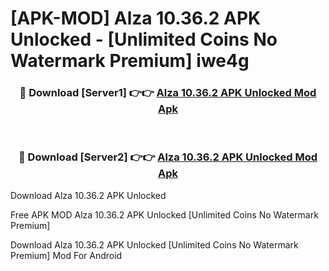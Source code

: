 # [APK-MOD] Alza 10.36.2 APK Unlocked - [Unlimited Coins No Watermark Premium] iwe4g



<div align="center">
<h3>🔴 Download [Server1] 👉👉 <a href="https://momento.my/?title=Alza_10.36.2_APK_Unlocked">Alza 10.36.2 APK Unlocked Mod Apk</a></h3><br>

<h3>🔴 Download [Server2] 👉👉 <a href="https://momento.my/?title=Alza_10.36.2_APK_Unlocked">Alza 10.36.2 APK Unlocked Mod Apk</a></h3>
</div>



Download Alza 10.36.2 APK Unlocked 

Free APK MOD Alza 10.36.2 APK Unlocked [Unlimited Coins No Watermark Premium]

Download Alza 10.36.2 APK Unlocked [Unlimited Coins No Watermark Premium] Mod For Android
